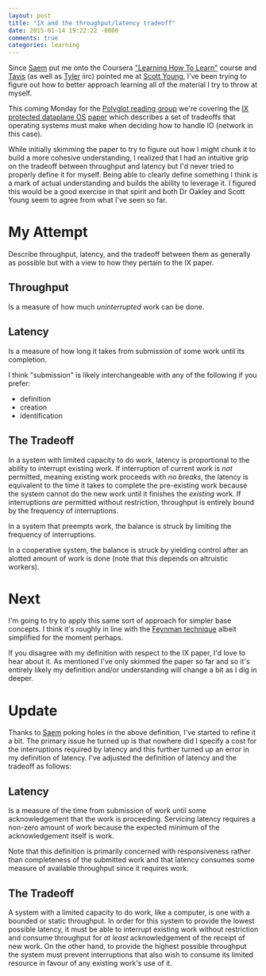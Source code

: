 ```yaml
---
layout: post
title: "IX and the throughput/latency tradeoff"
date: 2015-01-14 19:22:22 -0800
comments: true
categories: learning
---
```


Since [Saem](https://twitter.com/saemg) put me onto the Coursera ["Learning How To Learn"](https://class.coursera.org/learning-003) course and [Tavis](https://twitter.com/tavisrudd) (as well as [Tyler](https://twitter.com/tylerweir) iirc) pointed me at [Scott Young](http://www.scotthyoung.com/blog/), I've been trying to figure out how to better approach learning all of the material I try to throw at myself.

This coming Monday for the [Polyglot reading group](https://plus.google.com/u/0/communities/110886264051164890990) we're covering the [IX protected dataplane OS](https://www.usenix.org/conference/osdi14/technical-sessions/presentation/belay) [paper](https://www.usenix.org/system/files/conference/osdi14/osdi14-paper-belay.pdf) which describes a set of tradeoffs that operating systems must make when deciding how to handle IO (network in this case).

While initially skimming the paper to try to figure out how I might chunk it to build a more cohesive understanding, I realized that I had an intuitive grip on the tradeoff between throughput and latency but I'd never tried to properly define it for myself.  Being able to clearly define something I think is a mark of actual understanding and builds the ability to leverage it.  I figured this would be a good exercise in that spirit and both Dr Oakley and Scott Young seem to agree from what I've seen so far.

# My Attempt
Describe throughput, latency, and the tradeoff between them as generally as possible but with a view to how they pertain to the IX paper.

## Throughput
Is a measure of how much *uninterrupted* work can be done.

## Latency
Is a measure of how long it takes from submission of some work until its completion.

I think "submission" is likely interchangeable with any of the following if you prefer:

* definition
* creation
* identification

## The Tradeoff
In a system with limited capacity to do work, latency is proportional to the ability to interrupt existing work.  If interruption of current work is *not* permitted, meaning existing work proceeds with *no breaks*, the latency is equivalent to the time it takes to complete the pre-existing work because the system cannot do the new work until it finishes the _existing_ work.  If interruptions *are* permitted without restriction, throughput is entirely bound by the frequency of interruptions.

In a system that preempts work, the balance is struck by limiting the frequency of interruptions.

In a cooperative system, the balance is struck by yielding control after an alotted amount of work is done (note that this depends on altruistic workers).

# Next
I'm going to try to apply this same sort of approach for simpler base concepts.  I think it's roughly in line with the [Feynman technique](http://www.scotthyoung.com/learnonsteroids/grab/TranscriptFeynman.pdf) albeit simplified for the moment perhaps.

If you disagree with my definition with respect to the IX paper, I'd love to hear about it.  As mentioned I've only skimmed the paper so far and so it's entirely likely my definition and/or understanding will change a bit as I dig in deeper.

# Update

Thanks to [Saem](https://twitter.com) poking holes in the above definition, I've started to refine it a bit.  The primary issue he turned up is that nowhere did I specify a cost for the interruptions required by latency and this further turned up an error in my definition of latency.  I've adjusted the definition of latency and the tradeoff as follows:

## Latency
Is a measure of the time from submission of work until some acknowledgement that the work is proceeding.  Servicing latency requires a non-zero amount of work because the expected minimum of the acknowledgement itself is work.

Note that this definition is primarily concerned with responsiveness rather than completeness of the submitted work and that latency consumes some measure of available throughput since it requires work.

## The Tradeoff
A system with a limited capacity to do work, like a computer, is one with a bounded or static throughput.  In order for this system to provide the lowest possible latency, it must be able to interrupt existing work without restriction and consume throughput for *at least* acknowledgement of the receipt of new work.  On the other hand, to provide the highest possible throughput the system must prevent interruptions that also wish to consume its limited resource in favour of any existing work's use of it.
